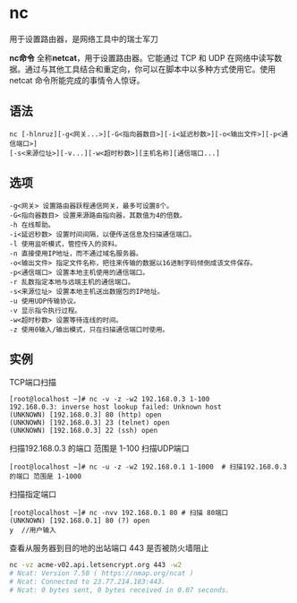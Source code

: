 nc
===

用于设置路由器，是网络工具中的瑞士军刀


**nc命令** 全称**netcat**，用于设置路由器。它能通过 TCP 和 UDP 在网络中读写数据。通过与其他工具结合和重定向，你可以在脚本中以多种方式使用它。使用 netcat 命令所能完成的事情令人惊讶。

##  语法

```
nc [-hlnruz][-g<网关...>][-G<指向器数目>][-i<延迟秒数>][-o<输出文件>][-p<通信端口>]
[-s<来源位址>][-v...][-w<超时秒数>][主机名称][通信端口...]
```

##  选项

```
-g<网关> 设置路由器跃程通信网关，最多可设置8个。
-G<指向器数目> 设置来源路由指向器，其数值为4的倍数。
-h 在线帮助。
-i<延迟秒数> 设置时间间隔，以便传送信息及扫描通信端口。
-l 使用监听模式，管控传入的资料。
-n 直接使用IP地址，而不通过域名服务器。
-o<输出文件> 指定文件名称，把往来传输的数据以16进制字码倾倒成该文件保存。
-p<通信端口> 设置本地主机使用的通信端口。
-r 乱数指定本地与远端主机的通信端口。
-s<来源位址> 设置本地主机送出数据包的IP地址。
-u 使用UDP传输协议。
-v 显示指令执行过程。
-w<超时秒数> 设置等待连线的时间。
-z 使用0输入/输出模式，只在扫描通信端口时使用。
```

## 实例

TCP端口扫描

```
[root@localhost ~]# nc -v -z -w2 192.168.0.3 1-100 
192.168.0.3: inverse host lookup failed: Unknown host
(UNKNOWN) [192.168.0.3] 80 (http) open
(UNKNOWN) [192.168.0.3] 23 (telnet) open
(UNKNOWN) [192.168.0.3] 22 (ssh) open
```

扫描192.168.0.3 的端口 范围是 1-100
扫描UDP端口

```
[root@localhost ~]# nc -u -z -w2 192.168.0.1 1-1000  # 扫描192.168.0.3 的端口 范围是 1-1000
```

扫描指定端口

```
[root@localhost ~]# nc -nvv 192.168.0.1 80 # 扫描 80端口
(UNKNOWN) [192.168.0.1] 80 (?) open
y  //用户输入
```

查看从服务器到目的地的出站端口 443 是否被防火墙阻止

```bash
nc -vz acme-v02.api.letsencrypt.org 443 -w2
# Ncat: Version 7.50 ( https://nmap.org/ncat )
# Ncat: Connected to 23.77.214.183:443.
# Ncat: 0 bytes sent, 0 bytes received in 0.07 seconds.
```


